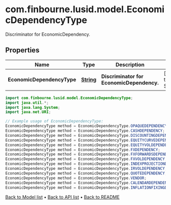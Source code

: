 # com.finbourne.lusid.model.EconomicDependencyType
Discriminator for EconomicDependency.

## Properties

Name | Type | Description | Notes
------------ | ------------- | ------------- | -------------
**EconomicDependencyType** | [**String**](.md) | **Discriminator for EconomicDependency.** | [default to String]

```java
import com.finbourne.lusid.model.EconomicDependencyType;
import java.util.*;
import java.lang.System;
import java.net.URI;

// Example usage of EconomicDependencyType:
EconomicDependencyType method = EconomicDependencyType.OPAQUEDEPENDENCY;
EconomicDependencyType method = EconomicDependencyType.CASHDEPENDENCY;
EconomicDependencyType method = EconomicDependencyType.DISCOUNTINGDEPENDENCY;
EconomicDependencyType method = EconomicDependencyType.EQUITYCURVEDEPENDENCY;
EconomicDependencyType method = EconomicDependencyType.EQUITYVOLDEPENDENCY;
EconomicDependencyType method = EconomicDependencyType.FXDEPENDENCY;
EconomicDependencyType method = EconomicDependencyType.FXFORWARDSDEPENDENCY;
EconomicDependencyType method = EconomicDependencyType.FXVOLDEPENDENCY;
EconomicDependencyType method = EconomicDependencyType.INDEXPROJECTIONDEPENDENCY;
EconomicDependencyType method = EconomicDependencyType.IRVOLDEPENDENCY;
EconomicDependencyType method = EconomicDependencyType.QUOTEDEPENDENCY;
EconomicDependencyType method = EconomicDependencyType.VENDOR;
EconomicDependencyType method = EconomicDependencyType.CALENDARDEPENDENCY;
EconomicDependencyType method = EconomicDependencyType.INFLATIONFIXINGDEPENDENCY;
```


[Back to Model list](../README.md#documentation-for-models) &#8226; [Back to API list](../README.md#documentation-for-api-endpoints) &#8226; [Back to README](../README.md)
